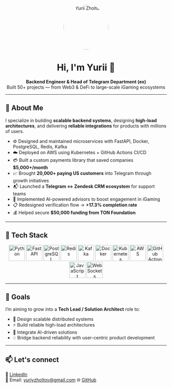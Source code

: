 <!-- Header with photo and intro -->
<div align="center">

<img src="YOUR_PHOTO_URL_HERE" alt="Yurii Zholtov" width="140" style="border-radius:50%"/>

# Hi, I'm Yurii 👋  
**Backend Engineer & Head of Telegram Department (ex)**  
Built 50+ projects — from Web3 & DeFi to large-scale iGaming ecosystems

</div>

---

## 🚀 About Me

I specialize in building **scalable backend systems**, designing **high-load architectures**, and delivering **reliable integrations** for products with millions of users.

- ⚙️ Designed and maintained microservices with FastAPI, Docker, PostgreSQL, Redis, Kafka
- ☁️ Deployed on AWS using Kubernetes + GitHub Actions CI/CD
- 💳 Built a custom payments library that saved companies **$5,000+/month**
- 📈 Brought **20,000+ paying US customers** into Telegram through growth initiatives
- 📬 Launched a **Telegram ↔ Zendesk CRM ecosystem** for support teams
- 🧠 Implemented AI-powered advisors to boost engagement in iGaming
- 📋 Redesigned verification flow → **+17.3% completion rate**
- 💰 Helped secure **$50,000 funding from TON Foundation**

---

## 🧩 Tech Stack

<div align="center">

<img src="https://cdn.jsdelivr.net/gh/devicons/devicon/icons/python/python-original.svg" width="50" title="Python"/>
<img src="https://cdn.jsdelivr.net/gh/devicons/devicon/icons/fastapi/fastapi-original.svg" width="50" title="FastAPI"/>
<img src="https://cdn.jsdelivr.net/gh/devicons/devicon/icons/postgresql/postgresql-original.svg" width="50" title="PostgreSQL"/>
<img src="https://cdn.jsdelivr.net/gh/devicons/devicon/icons/redis/redis-original.svg" width="50" title="Redis"/>
<img src="https://cdn.jsdelivr.net/gh/devicons/devicon/icons/apachekafka/apachekafka-original.svg" width="50" title="Kafka"/>
<img src="https://cdn.jsdelivr.net/gh/devicons/devicon/icons/docker/docker-original.svg" width="50" title="Docker"/>
<img src="https://cdn.jsdelivr.net/gh/devicons/devicon/icons/kubernetes/kubernetes-plain.svg" width="50" title="Kubernetes"/>
<img src="https://cdn.jsdelivr.net/gh/devicons/devicon/icons/amazonwebservices/amazonwebservices-original.svg" width="50" title="AWS"/>
<img src="https://cdn.jsdelivr.net/gh/devicons/devicon/icons/github/github-original.svg" width="50" title="GitHub Actions"/>
<img src="https://cdn.jsdelivr.net/gh/devicons/devicon/icons/javascript/javascript-original.svg" width="50" title="JavaScript"/>
<img src="https://cdn.jsdelivr.net/gh/devicons/devicon/icons/websocket/websocket-original.svg" width="50" title="WebSockets"/>

</div>

---

## 🎯 Goals

I’m aiming to grow into a **Tech Lead / Solution Architect** role to:

- 🧠 Design scalable distributed systems
- ⚡ Build reliable high-load architectures
- 🤖 Integrate AI-driven solutions
- 💡 Bridge backend reliability with user-centric product development

---

## 📫 Let's connect

💼 [LinkedIn](https://www.linkedin.com/in/yurii-zholtov)  
📧 Email: yuriyzholtov@gmail.com
🌐 [GitHub](https://github.com/counterat)

